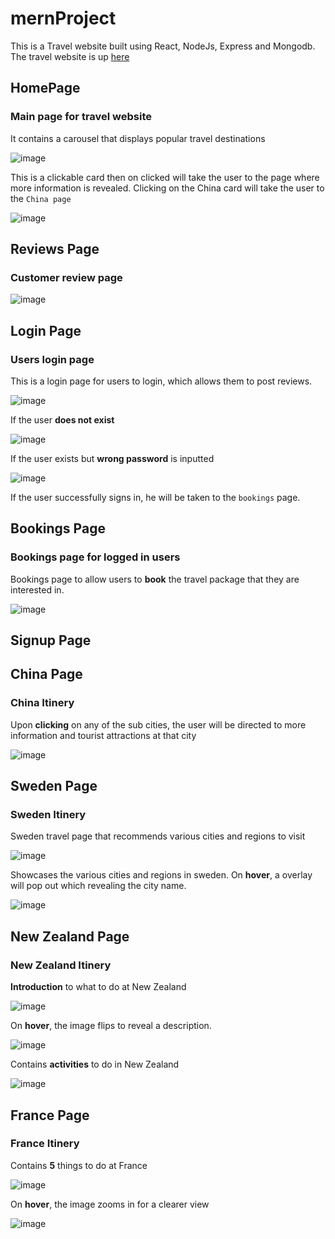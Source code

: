 # mernProject
This is a Travel website built using React, NodeJs, Express and Mongodb.
The travel website is up [here](https://mern-project-eta.vercel.app/)

## HomePage
### Main page for travel website
It contains a carousel that displays popular travel destinations

![image](https://user-images.githubusercontent.com/88974230/196981538-c86a04f8-525f-4722-94e6-82a60c69bb33.png)


This is a clickable card then on clicked will take the user to the page where more information is revealed. 
Clicking on the China card will take the user to the `China page`

![image](https://user-images.githubusercontent.com/88974230/196744934-3f8b6e56-d334-4de6-ac13-bd8330245ff5.png)

## Reviews Page
### Customer review page 

![image](https://user-images.githubusercontent.com/88974230/196748210-ffb01661-0f46-4ef6-aef8-e1694ce3e285.png)

## Login Page
### Users login page
This is a login page for users to login, which allows them to post reviews.

![image](https://user-images.githubusercontent.com/88974230/196981861-5234f6ce-44a6-4901-a098-e33126cc4f39.png)

If the user **does not exist**    

![image](https://user-images.githubusercontent.com/88974230/196984057-d0a237c6-b4f6-4ba3-86ba-f353b7c21c68.png)

If the user exists but **wrong password** is inputted

![image](https://user-images.githubusercontent.com/88974230/196984298-a81a5a19-d98c-44ff-afb3-d316c156e1f1.png)

If the user successfully signs in, he will be taken to the `bookings` page.

## Bookings Page

### Bookings page for logged in users
Bookings page to allow users to **book** the travel package that they are interested in.

![image](https://user-images.githubusercontent.com/88974230/196989115-e3899501-066d-43c3-b8f0-6b207e06b37b.png)


## Signup Page

## China Page
### China Itinery
Upon **clicking** on any of the sub cities, the user will be directed to more information and tourist attractions at that city

![image](https://user-images.githubusercontent.com/88974230/197369006-01b61fa7-8a98-4bf2-848c-267b523da4f5.png)

## Sweden Page
### Sweden Itinery
Sweden travel page that recommends various cities and regions to visit

![image](https://user-images.githubusercontent.com/88974230/197369217-ee1f097d-4791-480b-8c59-1f5bf84227c3.png)

Showcases the various cities and regions in sweden. On **hover**, a overlay will pop out which revealing the city name.

![image](https://user-images.githubusercontent.com/88974230/197401225-20f120d4-676b-4fe8-abb8-93fae497910b.png)


## New Zealand Page
### New Zealand Itinery
**Introduction** to what to do at New Zealand

![image](https://user-images.githubusercontent.com/88974230/197401541-5ff81477-42bc-48ac-a12c-eadf567584aa.png)

On **hover**, the image flips to reveal a description.

![image](https://user-images.githubusercontent.com/88974230/197401604-58b43beb-38f6-4f69-b6b0-64049d11e817.png)

Contains **activities** to do in New Zealand

![image](https://user-images.githubusercontent.com/88974230/197401705-5b74d4e5-28ca-4ebc-b559-95bda93f2d90.png)

## France Page
### France Itinery

Contains **5** things to do at France

![image](https://user-images.githubusercontent.com/88974230/197402865-fd8bb2d5-877f-43a4-9e04-43dd71a34c12.png)

On **hover**, the image zooms in for a clearer view

![image](https://user-images.githubusercontent.com/88974230/197402795-d5293844-8167-4182-9c15-116a4e709f65.png)

